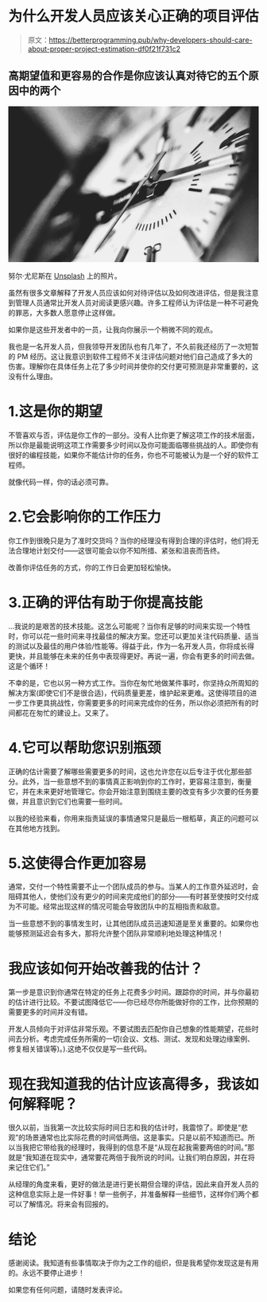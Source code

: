 # 为什么开发人员应该关心正确的项目评估

> 原文：<https://betterprogramming.pub/why-developers-should-care-about-proper-project-estimation-df0f21f731c2>

## 高期望值和更容易的合作是你应该认真对待它的五个原因中的两个

![](img/da71d5e48088c81aec44e78006dff0db.png)

努尔·尤尼斯在 [Unsplash](https://unsplash.com/s/photos/time-planning?utm_source=unsplash&utm_medium=referral&utm_content=creditCopyText) 上的照片。

虽然有很多文章解释了开发人员应该如何对待评估以及如何改进评估，但是我注意到管理人员通常比开发人员对阅读更感兴趣。许多工程师认为评估是一种不可避免的罪恶，大多数人愿意停止这样做。

如果你是这些开发者中的一员，让我向你展示一个稍微不同的观点。

我也是一名开发人员，但我领导开发团队也有几年了，不久前我还经历了一次短暂的 PM 经历。这让我意识到软件工程师不关注评估问题对他们自己造成了多大的伤害。理解你在具体任务上花了多少时间并使你的交付更可预测是非常重要的，这没有什么理由。

# 1.这是你的期望

不管喜欢与否，评估是你工作的一部分。没有人比你更了解这项工作的技术层面，所以你是最能说明这项工作需要多少时间以及你可能面临哪些挑战的人。即使你有很好的编程技能，如果你不能估计你的任务，你也不可能被认为是一个好的软件工程师。

就像代码一样，你的话必须可靠。

# 2.它会影响你的工作压力

你工作到很晚只是为了准时交货吗？当你的经理没有得到合理的评估时，他们将无法合理地计划交付——这很可能会以你不知所措、紧张和沮丧而告终。

改善你评估任务的方式，你的工作日会更加轻松愉快。

# 3.正确的评估有助于你提高技能

…我说的是艰苦的技术技能。这怎么可能呢？当你有足够的时间来实现一个特性时，你可以花一些时间来寻找最佳的解决方案。您还可以更加关注代码质量、适当的测试以及最佳的用户体验/性能等。得益于此，作为一名开发人员，你将成长得更快，并且能够在未来的任务中表现得更好。再说一遍，你会有更多的时间去做。这是个循环！

不幸的是，它也以另一种方式工作。当你在匆忙地做某件事时，你坚持众所周知的解决方案(即使它们不是很合适)，代码质量更差，维护起来更难。这使得项目的进一步工作更具挑战性，你需要更多的时间来完成你的任务，所以你必须把所有的时间都花在匆忙的建设上。又来了。

# 4.它可以帮助您识别瓶颈

正确的估计需要了解哪些需要更多的时间，这也允许您在以后专注于优化那些部分。此外，当一些意想不到的事情真正影响到你的工作时，更容易注意到，衡量它，并在未来更好地管理它。你会开始注意到围绕主要的改变有多少次要的任务要做，并且意识到它们也需要一些时间。

以我的经验来看，你用来指责延误的事情通常只是最后一根稻草，真正的问题可以在其他地方找到。

# 5.这使得合作更加容易

通常，交付一个特性需要不止一个团队成员的参与。当某人的工作意外延迟时，会阻碍其他人，使他们没有更少的时间来完成他们的部分——有时甚至使按时交付成为不可能。经常出现这样的情况可能会导致团队中的互相指责和敌意。

当一些意想不到的事情发生时，让其他团队成员迅速知道是至关重要的。如果你也能够预测延迟会有多大，那将允许整个团队非常顺利地处理这种情况！

# 我应该如何开始改善我的估计？

第一步是意识到你通常在特定的任务上花费多少时间。跟踪你的时间，并与你最初的估计进行比较。不要试图降低它——你已经尽你所能做好你的工作，比你预期的需要更多的时间并没有错。

开发人员倾向于对评估非常乐观。不要试图去匹配你自己想象的性能期望，花些时间去分析。考虑完成任务所需的一切(会议、文档、测试、发现和处理边缘案例、修复相关错误等)。).这绝不仅仅是写一些代码。

# 现在我知道我的估计应该高得多，我该如何解释呢？

很久以前，当我第一次比较实际时间日志和我的估计时，我震惊了。即使是“悲观”的场景通常也比实际花费的时间低两倍。这是事实。只是以前不知道而已。所以当我把它带给我的经理时，我得到的信息不是“从现在起我需要两倍的时间。”那就是“我知道在现实中，通常要花两倍于我所说的时间。让我们明白原因，并在将来记住它们。”

从经理的角度来看，更好的做法是进行更长期但合理的评估，因此来自开发人员的这种信息实际上是一件好事！举一些例子，并准备解释一些细节，这样你们两个都可以了解情况。将来会有回报的。

# 结论

感谢阅读。我知道有些事情取决于你为之工作的组织，但是我希望你发现这是有用的。永远不要停止进步！

如果您有任何问题，请随时发表评论。
